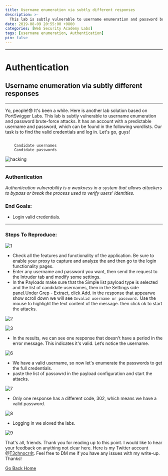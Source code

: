 ```yaml
---
title: Username enumeration via subtly different responses
description: >-
  This lab is subtly vulnerable to username enumeration and password brute-force attacks. It has an account with a predictable username and password, which can be found in the following wordlists.
date: 2019-08-09 20:55:00 +0800
categories: [Web Security Academy Labs]
tags: [username enumeration, Authentication]
pin: false
---
```



***
# Authentication
## Username enumeration via subtly different responses
***

Yo, people!😎 It's been a while. Here is another lab solution based on PortSwigger Labs. This lab is subtly vulnerable to username enumeration and password brute-force attacks. It has an account with a predictable username and password, which can be found in the following wordlists. Our task is to find the valid credentials and log in. Let's go, guys!

```

    Candidate usernames
    Candidate passwords

```
![hacking](https://github.com/user-attachments/assets/e5afe668-554f-49f1-93ff-b80660446e56)


*** 
### Authentication
*Authentication vulnerability is a weakness in a system that allows attackers to bypass or break the process used to verify users' identities.*

### End Goals:
- Login valid credentials.

***
### Steps To Reproduce:

![1](https://github.com/user-attachments/assets/46e049da-8937-48e8-bad6-39ccec7cdb81)

- Check all the features and functionality of the application. Be sure to enable your proxy to capture and analyze the and then go to the login functionality pages.
- Enter any username and password you want, then send the request to the Intruder tab and modify some settings.
- In the Payloads make sure that the Simple list payload type is selected and the list of candidate usernames, then in the Settings side panel.Under Grep - Extract, click Add. in the response that appearwe show scroll down we will see `Invalid username or password.` Use the mouse to highlight the text content of the message. then click ok to start the attacks.

![2](https://github.com/user-attachments/assets/4c1d23c3-45a2-46b5-9717-025031b21f32)

![3](https://github.com/user-attachments/assets/b9a27553-c996-46af-99e8-013e116e9c2e)

- In the results, we can see one response that doesn't have a period in the error message. This indicates it's valid. Let’s notice the username.

![6](https://github.com/user-attachments/assets/d3377680-0090-4ca5-ab77-2e7ce9f319c7)

- We have a valid username, so now let's enumerate the passwords to get the full credentials.
- paste the list of passowrd in the payload configuration and start the attacks.

![7](https://github.com/user-attachments/assets/9a8d2eb7-6741-49c3-8eb3-2af22aa25a48)

- Only one response has a different code, 302, which means we have a valid password.

![8](https://github.com/user-attachments/assets/d73e7c6f-f808-4938-8b6c-15256c8f3a49)

- Logging in we sloved the labs.

![9](https://github.com/user-attachments/assets/15493951-211a-4986-9c1a-76acf50d15c9)

That's all, friends. Thank you for reading up to this point. I would like to hear your feedback on anything not clear here. Here is my Twitter account @[T3chnocr4t](https://twitter.com/T3chnocr4t). Feel free to DM me if you have any issues with my write-up. Thanks!

[Go Back Home](https://t3chnocr4t.github.io/)